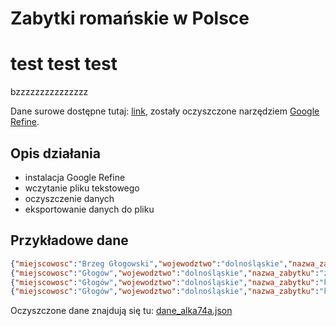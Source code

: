 Zabytki romańskie w Polsce
==========================

test test test
=======================


bzzzzzzzzzzzzzzz

Dane surowe dostępne tutaj: [link](http://pl.wikipedia.org/wiki/Zabytki_roma%C5%84skie_w_Polsce), zostały oczyszczone narzędziem [Google Refine](http://code.google.com/p/google-refine/). 

## Opis działania

- instalacja Google Refine
- wczytanie pliku tekstowego 
- oczyszczenie danych
- eksportowanie danych do pliku

## Przykładowe dane
```json
{"miejscowosc":"Brzeg Głogowski","wojewodztwo":"dolnośląskie","nazwa_zabytku":"Kościół Bożego Ciała","data":"XIII w."}
{"miejscowosc":"Głogów","wojewodztwo":"dolnośląskie","nazwa_zabytku":"zamek książęcy","data":"XIII w."}
{"miejscowosc":"Głogów","wojewodztwo":"dolnośląskie","nazwa_zabytku":"kościół św. Piotra","data":"XII w."}
{"miejscowosc":"Głogów","wojewodztwo":"dolnośląskie","nazwa_zabytku":"kolegiata Wniebowzięcia NMP","data":"XIII w."}
```
Oczyszczone dane znajdują się tu: [dane_alka74a.json](https://github.com/alka74a/Zabytki_Romanskie/blob/master/dane_alka74a.json)
